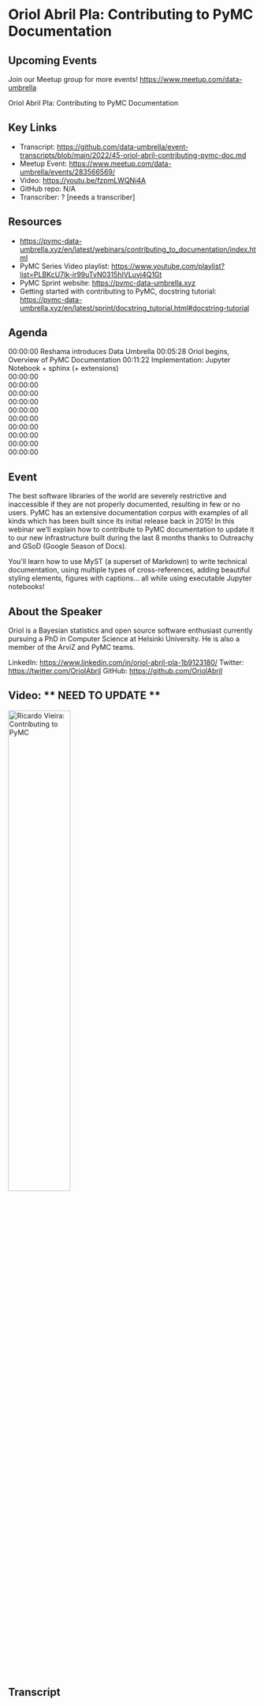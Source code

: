 # Oriol Abril Pla: Contributing to PyMC Documentation

## Upcoming Events
Join our Meetup group for more events!
https://www.meetup.com/data-umbrella

Oriol Abril Pla: Contributing to PyMC Documentation

## Key Links
- Transcript: https://github.com/data-umbrella/event-transcripts/blob/main/2022/45-oriol-abril-contributing-pymc-doc.md
- Meetup Event: https://www.meetup.com/data-umbrella/events/283566569/
- Video: https://youtu.be/fzpmLWQNj4A
- GitHub repo: N/A
- Transcriber:  ? [needs a transcriber]

## Resources
- https://pymc-data-umbrella.xyz/en/latest/webinars/contributing_to_documentation/index.html
- PyMC Series Video playlist: https://www.youtube.com/playlist?list=PLBKcU7Ik-ir99uTvN0315hIVLuyj4Q1Gt
- PyMC Sprint website: https://pymc-data-umbrella.xyz
- Getting started with contributing to PyMC, docstring tutorial: https://pymc-data-umbrella.xyz/en/latest/sprint/docstring_tutorial.html#docstring-tutorial


## Agenda
00:00:00 Reshama introduces Data Umbrella
00:05:28 Oriol begins, Overview of PyMC Documentation
00:11:22 Implementation: Jupyter Notebook + sphinx (+ extensions)   
00:00:00  
00:00:00  
00:00:00  
00:00:00  
00:00:00   
00:00:00  
00:00:00  
00:00:00  
00:00:00  
00:00:00  

 
## Event
The best software libraries of the world are severely restrictive and inaccessible if they are not properly documented, resulting in few or no users. PyMC has an extensive documentation corpus with examples of all kinds which has been built since its initial release back in 2015! In this webinar we’ll explain how to contribute to PyMC documentation to update it to our new infrastructure built during the last 8 months thanks to Outreachy and GSoD (Google Season of Docs).

You'll learn how to use MyST (a superset of Markdown) to write technical documentation, using multiple types of cross-references, adding beautiful styling elements, figures with captions... all while using executable Jupyter notebooks!

## About the Speaker
Oriol is a Bayesian statistics and open source software enthusiast currently pursuing a PhD in Computer Science at Helsinki University. He is also a member of the ArviZ and PyMC teams.

LinkedIn: https://www.linkedin.com/in/oriol-abril-pla-1b9123180/
Twitter: https://twitter.com/OriolAbril
GitHub: https://github.com/OriolAbril


## Video: ** NEED TO UPDATE **

<a href="http://www.youtube.com/watch?feature=player_embedded&v=Iq0dY5hU4D4" target="_blank"><img src="http://img.youtube.com/vi/Iq0dY5hU4D4/0.jpg"
alt="Ricardo Vieira: Contributing to PyMC" width="50%" /></a>

## Transcript
